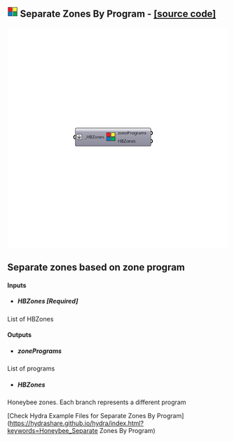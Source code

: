 ## ![](../../images/icons/Separate_Zones_By_Program.png) Separate Zones By Program - [[source code]](https://github.com/mostaphaRoudsari/honeybee/tree/master/src/Honeybee_Separate%20Zones%20By%20Program.py)

![](../../images/components/Separate_Zones_By_Program.png)

Separate zones based on zone program
 -
 

#### Inputs
* ##### HBZones [Required]
List of HBZones

#### Outputs
* ##### zonePrograms
List of programs
* ##### HBZones
Honeybee zones. Each branch represents a different program


[Check Hydra Example Files for Separate Zones By Program](https://hydrashare.github.io/hydra/index.html?keywords=Honeybee_Separate Zones By Program)